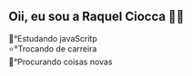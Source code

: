 ## Oii, eu sou a Raquel Ciocca 🎈🐌

🌺°Estudando javaScritp   
⭐°Trocando de carreira  
🌺°Procurando coisas novas
